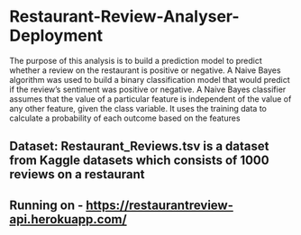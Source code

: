# Restaurant-Review-Analyser-Deployment

The purpose of this analysis is to build a prediction model to predict whether a review on the restaurant is positive or negative.
A Naive Bayes algorithm was used to build a binary classification model that would predict if the review’s sentiment was positive or negative. A Naive Bayes classifier assumes that the value of a particular feature is independent of the value of any other feature, given the class variable. It uses the training data to calculate a probability of each outcome based on the features

## Dataset: Restaurant_Reviews.tsv is a dataset from Kaggle datasets which consists of 1000 reviews on a restaurant
## Running on - https://restaurantreview-api.herokuapp.com/
